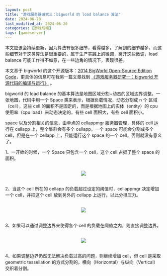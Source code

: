 ```yaml
---
layout: post
title: "游戏服务器研究三：bigworld 的 load balance 算法"
date: 2024-06-20
last_modified_at: 2024-06-20
categories: [游戏后端]
tags: [gameserver]
---
```


本文应该会持续更新，因为算法有很多细节，看得越多，了解到的细节越多，而这些细节对于这类算法是很重要的，属于生产实践上的微调，离开这些微调，load balance 可能工作得不如意，在一些边角的情况下，表现很差。   

本文基于 bigworld 的这个开源版本：[2014 BigWorld Open-Source Edition Code](https://sourceforge.net/p/bigworld/code/HEAD/tree/)，更具体的信息可在我另一篇文章找到 [《游戏服务器研究一：bigworld 开源代码的编译与运行》](https://zhuanlan.zhihu.com/p/704118722) 。   

bigworld 的 load balance 的基本算法是地图区域分割+动态的区域边界调整。一张地图，代码中用一个 Space 类来表示，根据负载情况，动态分割成 n 个 区域（cell），这些 cell 的面积不是固定的，而是根据地图上的实体（entity）的 cpu 使用率（cpu load）来动态决定的，有些 cell 面积大，有些 cell 面积小。   

space 以及分割相关的信息，由单点的 cellappmgr 服务器管理，具体的 cell 运行在 cellapp 上，整个集群会有多个 cellapp。一个 space 可能会分割成多个 cell，但是在一个 cellapp 上，只能运行这个 space 的一个 cell，否则就没有意义了。   


1、一开始的时候，一个 Space 只包含一个 cell，这个 cell 占据了整个 space 的面积。    

<br/>
<div align="center">
<img src="https://antsmallant-blog-1251470010.cos.ap-guangzhou.myqcloud.com/media/blog/bigworld-load-balance-cell-single-1.drawio.png"/>
</div>
<br/>

2、当这个 cell 所在的 cellapp 的负载超过设定的阈值时，cellappmgr 决定增加一个 cell，并把这个 cell 放到另外的 cellapp 上运行，以此分担压力。    

<br/>
<div align="center">
<img src="https://antsmallant-blog-1251470010.cos.ap-guangzhou.myqcloud.com/media/blog/bigworld-load-balance-cell-split-2.drawio.png"/>
</div>
<br/>

3、如果可以通过调整边界来使得各个 cell 的负载在阈值之内，则直接调整边界。      

<br/>
<div align="center">
<img src="https://antsmallant-blog-1251470010.cos.ap-guangzhou.myqcloud.com/media/blog/bigworld-load-balance-cell-split-2-adjust.drawio.png"/>
</div>
<br/>

4、如果调整边界仍然无法解决负载过高的问题，则继续增加 cell，但 cell 是采取 geometric tessellation 的方式分割的，横向（Horizontal）与纵向（Vertical）交织着分割。  








